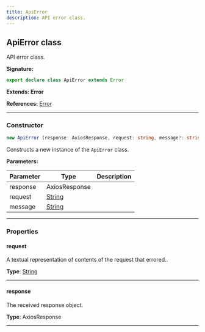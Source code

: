 ```yaml
---
title: ApiError
description: API error class.
---
```


## ApiError class

API error class.

**Signature:**

```ts
export declare class ApiError extends Error 
```

**Extends: Error**

**References:** [Error](https://developer.mozilla.org/en-US/docs/Web/JavaScript/Reference/Global_Objects/Error)

---

### Constructor

```ts
new ApiError (response: AxiosResponse, request: string, message?: string)
```

Constructs a new instance of the `ApiError` class.

**Parameters:**

| Parameter | Type | Description |
| --------- | ---- | ----------- |
| response | AxiosResponse |  |
| request | [String](https://developer.mozilla.org/en-US/docs/Web/JavaScript/Reference/Global_Objects/String) |  |
| message | [String](https://developer.mozilla.org/en-US/docs/Web/JavaScript/Reference/Global_Objects/String) |  |
---

### Properties

#### request

A textual representation of contents of the request that errored..



**Type**: [String](https://developer.mozilla.org/en-US/docs/Web/JavaScript/Reference/Global_Objects/String)

---

#### response

The received response object.



**Type**: AxiosResponse

---

